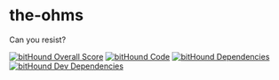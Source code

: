 # the-ohms
Can you resist?

[![bitHound Overall Score](https://www.bithound.io/github/ktrain/the-ohms/badges/score.svg)](https://www.bithound.io/github/ktrain/the-ohms) [![bitHound Code](https://www.bithound.io/github/ktrain/the-ohms/badges/code.svg)](https://www.bithound.io/github/ktrain/the-ohms) [![bitHound Dependencies](https://www.bithound.io/github/ktrain/the-ohms/badges/dependencies.svg)](https://www.bithound.io/github/ktrain/the-ohms/master/dependencies/npm) [![bitHound Dev Dependencies](https://www.bithound.io/github/ktrain/the-ohms/badges/devDependencies.svg)](https://www.bithound.io/github/ktrain/the-ohms/master/dependencies/npm)

